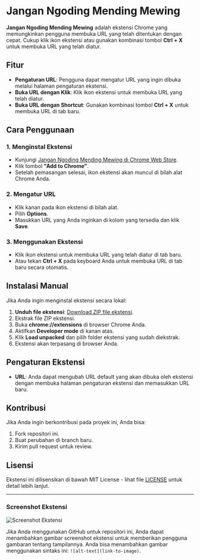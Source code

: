 # Jangan Ngoding Mending Mewing

**Jangan Ngoding Mending Mewing** adalah ekstensi Chrome yang memungkinkan pengguna membuka URL yang telah ditentukan dengan cepat. Cukup klik ikon ekstensi atau gunakan kombinasi tombol **Ctrl + X** untuk membuka URL yang telah diatur.

## Fitur
- **Pengaturan URL**: Pengguna dapat mengatur URL yang ingin dibuka melalui halaman pengaturan ekstensi.
- **Buka URL dengan Klik**: Klik ikon ekstensi untuk membuka URL yang telah diatur.
- **Buka URL dengan Shortcut**: Gunakan kombinasi tombol **Ctrl + X** untuk membuka URL di tab baru.

## Cara Penggunaan

### 1. Menginstal Ekstensi
- Kunjungi [Jangan Ngoding Mending Mewing di Chrome Web Store](#link-ke-chrome-web-store).
- Klik tombol **"Add to Chrome"**.
- Setelah pemasangan selesai, ikon ekstensi akan muncul di bilah alat Chrome Anda.

### 2. Mengatur URL
- Klik kanan pada ikon ekstensi di bilah alat.
- Pilih **Options**.
- Masukkan URL yang Anda inginkan di kolom yang tersedia dan klik **Save**.

### 3. Menggunakan Ekstensi
- Klik ikon ekstensi untuk membuka URL yang telah diatur di tab baru.
- Atau tekan **Ctrl + X** pada keyboard Anda untuk membuka URL di tab baru secara otomatis.

## Instalasi Manual

Jika Anda ingin menginstal ekstensi secara lokal:

1. **Unduh file ekstensi**: [Download ZIP file ekstensi](#link-to-zip).
2. Ekstrak file ZIP ekstensi.
3. Buka **chrome://extensions** di browser Chrome Anda.
4. Aktifkan **Developer mode** di kanan atas.
5. Klik **Load unpacked** dan pilih folder ekstensi yang sudah diekstrak.
6. Ekstensi akan terpasang di browser Anda.

## Pengaturan Ekstensi
- **URL**: Anda dapat mengubah URL default yang akan dibuka oleh ekstensi dengan membuka halaman pengaturan ekstensi dan memasukkan URL baru.

## Kontribusi

Jika Anda ingin berkontribusi pada proyek ini, Anda bisa:
1. Fork repositori ini.
2. Buat perubahan di branch baru.
3. Kirim pull request untuk review.

## Lisensi
Ekstensi ini dilisensikan di bawah MIT License - lihat file [LICENSE](LICENSE) untuk detail lebih lanjut.

---

### Screenshot Ekstensi

![Screenshot Ekstensi](screenshot.png)

Jika Anda menggunakan GitHub untuk repositori ini, Anda dapat menambahkan gambar screenshot ekstensi untuk memberikan pengguna gambaran tentang tampilannya. Anda bisa menambahkan gambar menggunakan sintaks ini: `![alt-text](link-to-image)`.

